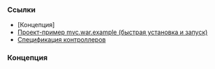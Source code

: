 ### Ссылки

 - [Концепция]
 - [Проект-пример mvc.war.example (быстрая установка и запуск)](mvc_war_example.md)
 - [Спецификация контроллеров](controller_spec.md)

### Концепция


